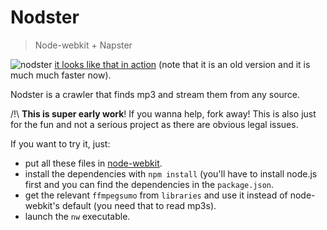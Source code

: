 Nodster
=======
> Node-webkit + Napster

![nodster](http://i.imgur.com/6hWLBl0.png)
[it looks like that in action](https://www.youtube.com/watch?v=ynExKXtopPY&feature=youtu.be) (note that it is an old version and it is much much faster now).

Nodster is a crawler that finds mp3 and stream them from any source.

/!\ **This is super early work**! If you wanna help, fork away!
This is also just for the fun and not a serious project as there are obvious legal issues.

If you want to try it, just:
* put all these files in [node-webkit](https://github.com/rogerwang/node-webkit).
* install the dependencies with `npm install` (you'll have to install node.js first and you can find the dependencies in the `package.json`.
* get the relevant `ffmpegsumo` from `libraries` and use it instead of node-webkit's default (you need that to read mp3s).
* launch the `nw` executable.
